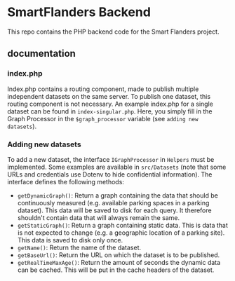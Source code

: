 # SmartFlanders Backend
This repo contains the PHP backend code for the Smart Flanders project.

## documentation
### index.php
Index.php contains a routing component, made to publish multiple independent datasets on the same server.
To publish one dataset, this routing component is not necessary. An example index.php
for a single dataset can be found in `index-singular.php`. Here, you simply fill in the Graph Processor in the
`$graph_processor` variable (see `adding new datasets`).

### Adding new datasets
To add a new dataset, the interface `IGraphProcessor` in `Helpers` must be implemented.
Some examples are available in `src/Datasets` (note that some URLs and credentials use Dotenv to
hide confidential information). The interface defines the following methods:

- `getDynamicGraph()`: Return a graph containing the data that should be continuously measured (e.g. available parking
spaces in a parking dataset). This data will be saved to disk for each query. It therefore shouldn't
contain data that will always remain the same.
- `getStaticGraph()`: Return a graph containing static data. This is data that is not expected to change (e.g. a geographic
location of a parking site). This data is saved to disk only once.
- `getName()`: Return the name of the dataset.
- `getBaseUrl()`: Return the URL on which the dataset is to be published.
- `getRealTimeMaxAge()`: Return the amount of seconds the dynamic data can be cached. This will be put in the cache
headers of the dataset.

##
